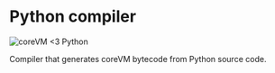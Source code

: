 # Python compiler

![coreVM <3 Python](/resources/corevm_<3_python.png)

Compiler that generates coreVM bytecode from Python source code.
